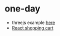# one-day

- threejs example [here](https://github.com/coolidev/javascript-threejs-environment)
- [React shopping cart](https://github.com/coolidev/react-shopping-cart)
